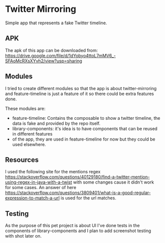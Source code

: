 # Twitter Mirroring

Simple app that represents a fake Twitter timeline.

## APK

The apk of this app can be downloaded from:
https://drive.google.com/file/d/1dYobyo4ttoL7mMV6_-SFAoMcRXsXYvh2/view?usp=sharing


## Modules
I tried to create different modules so that the app is about twitter-mirroring and feature-timeline
is just a feature of it so there could be extra features done.

These modules are:
- feature-timeline: Contains the composable to show a twitter timeline, the data is fake and 
provided by the repo itself.
- library-components: it's idea is to have components that can be reused in different features 
- of the app, they are used in feature-timeline for now but they could be used elsewhere.

## Resources

I used the following site for the mentions regex 
https://stackoverflow.com/questions/40129180/find-a-twitter-mention-using-regex-in-java-with-a-twist 
with some changes cause it didn't work for some cases.
An answer of here https://stackoverflow.com/questions/3809401/what-is-a-good-regular-expression-to-match-a-url 
is used for the url matches.

## Testing

As the purpose of this pet project is about UI I've done tests in the components of library-components 
and I plan to add screenshot testing with shot later on.
